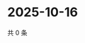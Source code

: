 # 2025-10-16

共 0 条

<!-- BEGIN ZHIHUQUESTIONS -->
<!-- 最后更新时间 Thu Oct 16 2025 02:17:10 GMT+0800 (China Standard Time) -->

<!-- END ZHIHUQUESTIONS -->
